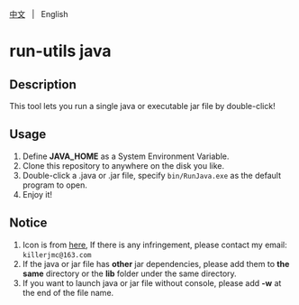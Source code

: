 [中文](README.zh.md) &nbsp; | &nbsp; English

# run-utils java

## Description

This tool lets you run a single java or executable jar file by double-click!

## Usage

1. Define **JAVA_HOME** as a System Environment Variable.
2. Clone this repository to anywhere on the disk you like.
3. Double-click a .java or .jar file, specify `bin/RunJava.exe` as the default program to open.
4. Enjoy it!

## Notice

1. Icon is from [here](https://brandlogos.net/java-eps-40925.html), If there is any infringement, please contact my email: `killerjmc@163.com`
2. If the java or jar file has **other** jar dependencies, please add them to **the same** directory 
or the **lib** folder under the same directory.
3. If you want to launch java or jar file without console, please add **-w** at the end of the file name.

